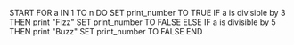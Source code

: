 START
FOR a IN 1 TO n
    DO SET print_number TO TRUE
    IF a is divisible by 3 THEN
        print "Fizz"
        SET print_number TO FALSE
    ELSE
    IF a is divisible by 5 THEN
        print "Buzz"
        SET print_number TO FALSE
END
    